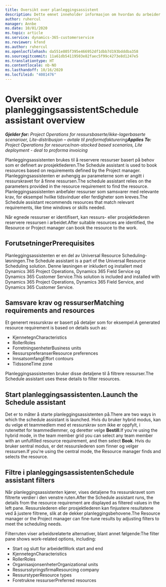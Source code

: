 ```yaml
---
title: Oversikt over planleggingsassistent
description: Dette emnet inneholder informasjon om hvordan du arbeider med planleggingsassistenten for å bestille ressurser.
author: ruhercul
manager: Annbe
ms.date: 10/01/2020
ms.topic: article
ms.service: dynamics-365-customerservice
ms.reviewer: kfend
ms.author: ruhercul
ms.openlocfilehash: da551e805f395e466952df1dbb7d193bdddba358
ms.sourcegitcommit: 11a61db54119503e82faec5f99c4273e8d1247e5
ms.translationtype: HT
ms.contentlocale: nb-NO
ms.lasthandoff: 10/16/2020
ms.locfileid: "4081476"
---
```

# <a name="schedule-assistant-overview"></a><span data-ttu-id="edef9-103">Oversikt over planleggingsassistent</span><span class="sxs-lookup"><span data-stu-id="edef9-103">Schedule assistant overview</span></span>

<span data-ttu-id="edef9-104">_**Gjelder for:** Project Operations for ressursbaserte/ikke-lagerbaserte scenarioer, Lite-distribusjon – avtale til proformafakturering_</span><span class="sxs-lookup"><span data-stu-id="edef9-104">_**Applies To:** Project Operations for resource/non-stocked based scenarios, Lite deployment - deal to proforma invoicing_</span></span>

<span data-ttu-id="edef9-105">Planleggingsassistenten brukes til å reservere ressurser basert på behov som er definert av prosjektlederen.</span><span class="sxs-lookup"><span data-stu-id="edef9-105">The Schedule assistant is used to book resources based on requirements defined by the Project manager.</span></span> <span data-ttu-id="edef9-106">Planleggingsassistenten er avhengig av parameterne som er angitt i ressurskravet for å finne ressursen.</span><span class="sxs-lookup"><span data-stu-id="edef9-106">The schedule assistant relies on the parameters provided in the resource requirement to find the resource.</span></span> <span data-ttu-id="edef9-107">Planleggingsassistenten anbefaler ressurser som samsvarer med relevante krav, for eksempel hvilke tidsvinduer eller ferdigheter som kreves.</span><span class="sxs-lookup"><span data-stu-id="edef9-107">The Schedule assistant recommends resources that match relevant requirements, like time windows or skills needed.</span></span>

<span data-ttu-id="edef9-108">Når egnede ressurser er identifisert, kan ressurs- eller prosjektlederen reservere ressursen i arbeidet.</span><span class="sxs-lookup"><span data-stu-id="edef9-108">After suitable resources are identified, the Resource or Project manager can book the resource to the work.</span></span>

## <a name="prerequisites"></a><span data-ttu-id="edef9-109">Forutsetninger</span><span class="sxs-lookup"><span data-stu-id="edef9-109">Prerequisites</span></span>

<span data-ttu-id="edef9-110">Planleggingsassistenten er en del av Universal Resource Scheduling-løsningen.</span><span class="sxs-lookup"><span data-stu-id="edef9-110">The Schedule assistant is a part of the Universal Resource Scheduling solution.</span></span> <span data-ttu-id="edef9-111">Denne løsningen er inkludert og installert med Dynamics 365 Project Operations, Dynamics 365 Field Service og Dynamics 365 Customer Service.</span><span class="sxs-lookup"><span data-stu-id="edef9-111">This solution is included and installed with Dynamics 365 Project Operations, Dynamics 365 Field Service, and Dynamics 365 Customer Service.</span></span>

## <a name="matching-requirements-and-resources"></a><span data-ttu-id="edef9-112">Samsvare krav og ressurser</span><span class="sxs-lookup"><span data-stu-id="edef9-112">Matching requirements and resources</span></span>

<span data-ttu-id="edef9-113">Et generert ressurskrav er basert på detaljer som for eksempel:</span><span class="sxs-lookup"><span data-stu-id="edef9-113">A generated resource requirement is based on details such as:</span></span>

-   <span data-ttu-id="edef9-114">Kjennetegn</span><span class="sxs-lookup"><span data-stu-id="edef9-114">Characteristics</span></span>
-   <span data-ttu-id="edef9-115">Roller</span><span class="sxs-lookup"><span data-stu-id="edef9-115">Roles</span></span>
-   <span data-ttu-id="edef9-116">Forretningsenheter</span><span class="sxs-lookup"><span data-stu-id="edef9-116">Business units</span></span>
-   <span data-ttu-id="edef9-117">Ressurspreferanser</span><span class="sxs-lookup"><span data-stu-id="edef9-117">Resource preferences</span></span>
-   <span data-ttu-id="edef9-118">Innsatsomfang</span><span class="sxs-lookup"><span data-stu-id="edef9-118">Effort contours</span></span>
-   <span data-ttu-id="edef9-119">Tidssone</span><span class="sxs-lookup"><span data-stu-id="edef9-119">Time zone</span></span>

<span data-ttu-id="edef9-120">Planleggingsassistenten bruker disse detaljene til å filtrere ressurser.</span><span class="sxs-lookup"><span data-stu-id="edef9-120">The Schedule assistant uses these details to filter resources.</span></span>

## <a name="launch-the-schedule-assistant"></a><span data-ttu-id="edef9-121">Start planleggingsassistenten.</span><span class="sxs-lookup"><span data-stu-id="edef9-121">Launch the Schedule assistant</span></span>

<span data-ttu-id="edef9-122">Det er to måter å starte planleggingsassistenten på.</span><span class="sxs-lookup"><span data-stu-id="edef9-122">There are two ways in which the schedule assistant is launched.</span></span> <span data-ttu-id="edef9-123">Hvis du bruker hybrid modus, kan du velge et teammedlem med et ressurskrav som ikke er oppfylt, i rutenettet for teammedlemmer, og deretter velge **Bestill**.</span><span class="sxs-lookup"><span data-stu-id="edef9-123">If you're using the hybrid mode, in the team member grid you can select any team member with an unfulfilled resource requirement, and then select **Book**.</span></span> <span data-ttu-id="edef9-124">Hvis du bruker sentral modus, er det ressurslederen som finner og velger ressursen.</span><span class="sxs-lookup"><span data-stu-id="edef9-124">If you're using the central mode, the Resource manager finds and selects the resource.</span></span>

## <a name="schedule-assistant-filters"></a><span data-ttu-id="edef9-125">Filtre i planleggingsassistenten</span><span class="sxs-lookup"><span data-stu-id="edef9-125">Schedule assistant filters</span></span>

<span data-ttu-id="edef9-126">Når planleggingsassistenten kjører, vises detaljene fra ressurskravet som filtrerte verdier i den venstre ruten.</span><span class="sxs-lookup"><span data-stu-id="edef9-126">After the Schedule assistant runs, the details from the resource requirement are displayed as filtered values in the left pane.</span></span> <span data-ttu-id="edef9-127">Ressurslederen eller prosjektlederen kan finjustere resultatene ved å justere filtrene, slik at de dekker planleggingsbehovene.</span><span class="sxs-lookup"><span data-stu-id="edef9-127">The Resource manager or the Project manager can fine-tune results by adjusting filters to meet the scheduling needs.</span></span>

<span data-ttu-id="edef9-128">Filterruten viser arbeidsrelaterte alternativer, blant annet følgende:</span><span class="sxs-lookup"><span data-stu-id="edef9-128">The filter pane shows work-related options, including:</span></span>

-   <span data-ttu-id="edef9-129">Start og slutt for arbeidet</span><span class="sxs-lookup"><span data-stu-id="edef9-129">Work start and end</span></span>
-   <span data-ttu-id="edef9-130">Kjennetegn</span><span class="sxs-lookup"><span data-stu-id="edef9-130">Characteristics</span></span>
-   <span data-ttu-id="edef9-131">Roller</span><span class="sxs-lookup"><span data-stu-id="edef9-131">Roles</span></span>
-   <span data-ttu-id="edef9-132">Organisasjonsenheter</span><span class="sxs-lookup"><span data-stu-id="edef9-132">Organizational units</span></span>
-   <span data-ttu-id="edef9-133">Ressursstyringsfirma</span><span class="sxs-lookup"><span data-stu-id="edef9-133">Resourcing company</span></span>
-   <span data-ttu-id="edef9-134">Ressurstyper</span><span class="sxs-lookup"><span data-stu-id="edef9-134">Resource types</span></span>
-   <span data-ttu-id="edef9-135">Foretrukne ressurser</span><span class="sxs-lookup"><span data-stu-id="edef9-135">Preferred resources</span></span>
